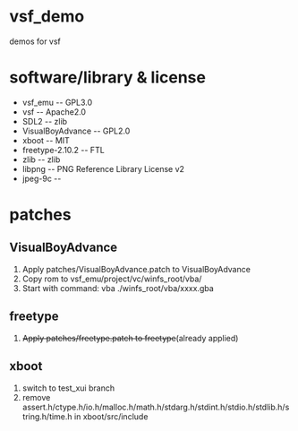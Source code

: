 # vsf_demo
demos for vsf

# software/library & license
* vsf_emu -- GPL3.0
* vsf -- Apache2.0
* SDL2 -- zlib
* VisualBoyAdvance -- GPL2.0
* xboot -- MIT
* freetype-2.10.2 -- FTL
* zlib -- zlib
* libpng -- PNG Reference Library License v2
* jpeg-9c -- 

# patches

## VisualBoyAdvance
1. Apply patches/VisualBoyAdvance.patch to VisualBoyAdvance
2. Copy rom to vsf_emu/project/vc/winfs_root/vba/
3. Start with command: vba ./winfs_root/vba/xxxx.gba

## freetype
1. ~~Apply patches/freetype.patch to freetype~~(already applied)

## xboot
1. switch to test_xui branch
2. remove assert.h/ctype.h/io.h/malloc.h/math.h/stdarg.h/stdint.h/stdio.h/stdlib.h/string.h/time.h in xboot/src/include
